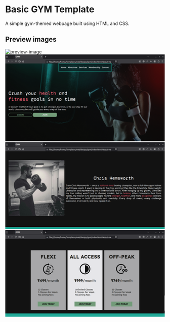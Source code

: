# Basic GYM Template 
A simple gym-themed webpage built using HTML and CSS.

## Preview images 
![preview-image](./gym-preview.gif)
![preview-image](./gym-preview-1.png)
![preview-image](./gym-preview-2.png)
![preview-image](./gym-preview-3.png)
